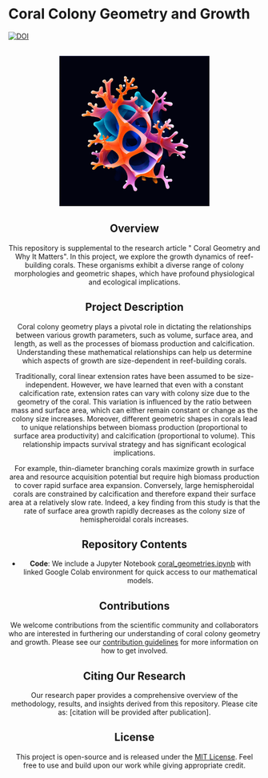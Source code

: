 # Coral Colony Geometry and Growth
[![DOI](https://zenodo.org/badge/701949759.svg)](https://zenodo.org/doi/10.5281/zenodo.10668779)

<!-- PROJECT LOGO -->
<br />
<div align="center">
  <a href="https://github.com/github_username/repo_name">
    <img src="https://github.com/ericodle/coral_geometry_modeling/blob/main/img/coral_logo.png" alt="Logo" width="300" height="300">
  </a>


## Overview

This repository is supplemental to the research article " Coral Geometry and Why It Matters". In this project, we explore the growth dynamics of reef-building corals. These organisms exhibit a diverse range of colony morphologies and geometric shapes, which have profound physiological and ecological implications.

## Project Description

Coral colony geometry plays a pivotal role in dictating the relationships between various growth parameters, such as volume, surface area, and length, as well as the processes of biomass production and calcification. Understanding these mathematical relationships can help us determine which aspects of growth are size-dependent in reef-building corals.

Traditionally, coral linear extension rates have been assumed to be size-independent. However, we have learned that even with a constant calcification rate, extension rates can vary with colony size due to the geometry of the coral. This variation is influenced by the ratio between mass and surface area, which can either remain constant or change as the colony size increases. Moreover, different geometric shapes in corals lead to unique relationships between biomass production (proportional to surface area productivity) and calcification (proportional to volume). This relationship impacts survival strategy and has significant ecological implications. 

For example, thin-diameter branching corals maximize growth in surface area and resource acquisition potential but require high biomass production to cover rapid surface area expansion. Conversely, large hemispheroidal corals are constrained by calcification and therefore expand their surface area at a relatively slow rate. Indeed, a key finding from this study is that the rate of surface area growth rapidly decreases as the colony size of hemispheroidal corals increases.

## Repository Contents

- **Code**: We include a Jupyter Notebook [coral_geometries.ipynb](coral_geometries.ipynb) with linked Google Colab environment for quick access to our mathematical models.

## Contributions

We welcome contributions from the scientific community and collaborators who are interested in furthering our understanding of coral colony geometry and growth. Please see our [contribution guidelines](CONTRIBUTING.md) for more information on how to get involved.


## Citing Our Research

Our research paper provides a comprehensive overview of the methodology, results, and insights derived from this repository. Please cite as: [citation will be provided after publication].

## License

This project is open-source and is released under the [MIT License](LICENSE). Feel free to use and build upon our work while giving appropriate credit.
